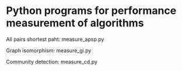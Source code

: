 # Python programs for performance measurement of algorithms

All pairs shortest paht: measure_apsp.py

Graph isomorphism: measure_gi.py

Community detection: measure_cd.py

